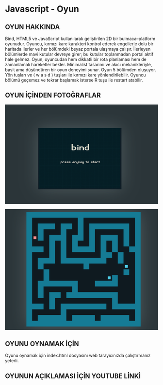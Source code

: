 # Javascript - Oyun

## OYUN HAKKINDA 

Bind, HTML5 ve JavaScript kullanılarak geliştirilen 2D bir bulmaca–platform oyunudur. Oyuncu, kırmızı kare karakteri kontrol ederek engellerle dolu bir haritada ilerler ve her bölümdeki beyaz portala ulaşmaya çalışır. İlerleyen bölümlerde mavi kutular devreye girer; bu kutular toplanmadan portal aktif hale gelmez. Oyun, oyuncudan hem dikkatli bir rota planlaması hem de zamanlamalı hareketler bekler. Minimalist tasarımı ve akıcı mekanikleriyle, basit ama düşündüren bir oyun deneyimi sunar.
Oyun 5 bölümden oluşuyor. Yön tuşları ve ( w a s d ) tuşları ile kırmızı kare yönlendirilebilir. Oyuncu bölümü geçemez ve tekrar başlamak isterse R tuşu ile restart atabilir.


## OYUN İÇİNDEN FOTOĞRAFLAR 
![giris](ss1.png)


![Bölümler](ss2.png)

## OYUNU OYNAMAK İÇİN
Oyunu oynamak için index.html dosyasını web tarayıcınızda çalıştırmanız yeterli.

## OYUNUN AÇIKLAMASI İÇİN YOUTUBE LİNKİ

